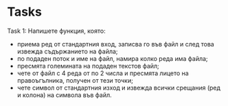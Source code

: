 # Tasks

Task 1: Напишете функция, която:
 - приема ред от стандартния вход, записва го във файл и след това извежда съдържанието на файла;
 - по подаден поток и име на файл, намира колко реда има файла;
 - пресмята големината на подаден текстов файл;
 - чете от файл с 4 реда от по 2 числа и пресмята лицето на правоъгълника, получен от тези точки;
 - чете символ от стандартния изход и извежда всички срещания (ред и колона) на символа във файл.